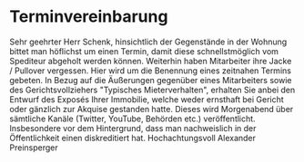 # Terminvereinbarung
Sehr geehrter Herr Schenk, hinsichtlich der Gegenstände in der Wohnung bittet man höflichst um einen Termin, damit diese schnellstmöglich vom Spediteur abgeholt werden können. Weiterhin haben Mitarbeiter ihre Jacke / Pullover vergessen. Hier wird um die Benennung eines zeitnahen Termins gebeten. In Bezug auf die Äußerungen gegenüber eines Mitarbeiters sowie des Gerichtsvollziehers "Typisches Mieterverhalten", erhalten Sie anbei den Entwurf des Exposés Ihrer Immobilie, welche weder ernsthaft bei Gericht oder gänzlich zur Akquise gestanden hatte. Dieses wird Morgenabend über sämtliche Kanäle (Twitter, YouTube, Behörden etc.) veröffentlicht. Insbesondere vor dem Hintergrund, dass man nachweislich in der Öffentlichkeit einen diskreditiert hat. Hochachtungsvoll Alexander Preinsperger
